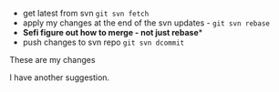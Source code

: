 ﻿
* get latest from svn `git svn fetch`
* apply my changes at the end of the svn updates - `git svn rebase`
* **Sefi figure out how to merge - not just rebase***
* push changes to svn repo `git svn dcommit`

These are my changes

I have another suggestion.
